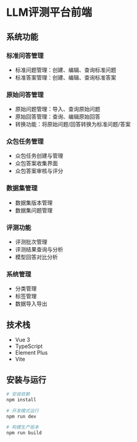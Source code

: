 # LLM评测平台前端

## 系统功能

### 标准问答管理
- 标准问题管理：创建、编辑、查询标准问题
- 标准答案管理：创建、编辑、查询标准答案

### 原始问答管理
- 原始问题管理：导入、查询原始问题
- 原始回答管理：查询、编辑原始回答
- 转换功能：将原始问题/回答转换为标准问题/答案

### 众包任务管理
- 众包任务创建与管理
- 众包答案收集界面
- 众包答案审核与评分

### 数据集管理
- 数据集版本管理
- 数据集问题管理

### 评测功能
- 评测批次管理
- 评测结果查询与分析
- 模型回答对比分析

### 系统管理
- 分类管理
- 标签管理
- 数据导入导出

## 技术栈
- Vue 3
- TypeScript
- Element Plus
- Vite

## 安装与运行

```bash
# 安装依赖
npm install

# 开发模式运行
npm run dev

# 构建生产版本
npm run build
```
